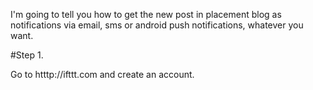 I'm going to tell you how to get the new post in  placement blog as notifications via email, sms or android push notifications, whatever you want.


#Step 1.

Go to htttp://ifttt.com and create an account.

